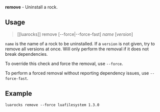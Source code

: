 **remove** - Uninstall a rock.

## Usage

> [[luarocks]] remove [--force|--force-fast] _name_ [_version_]

`name` is the name of a rock to be uninstalled.
If a `version` is not given, try to remove all versions at once.
Will only perform the removal if it does not break dependencies.

To override this check and force the removal, use `--force`.

To perform a forced removal without reporting dependency issues,
use `--force-fast`.

## Example

    luarocks remove --force luafilesystem 1.3.0

